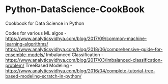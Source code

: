 # Python-DataScience-CookBook
Cookbook for Data Science in Python

Codes for various ML algos -  https://www.analyticsvidhya.com/blog/2017/09/common-machine-learning-algorithms/
https://www.analyticsvidhya.com/blog/2018/06/comprehensive-guide-for-ensemble-models/
Imbalanced Classification -  https://www.analyticsvidhya.com/blog/2017/03/imbalanced-classification-problem/
TreeBased Modeling - https://www.analyticsvidhya.com/blog/2016/04/complete-tutorial-tree-based-modeling-scratch-in-python/
